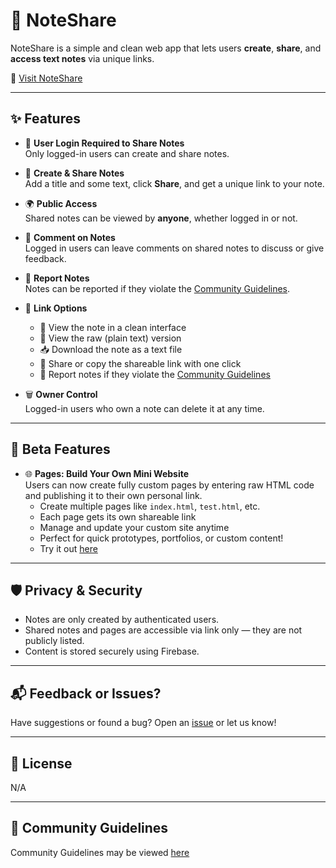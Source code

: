 # 📝 NoteShare

NoteShare is a simple and clean web app that lets users **create**, **share**, and **access text notes** via unique links.

🔗 [Visit NoteShare](https://githubuser102234.github.io/NoteShare)

---

## ✨ Features

- 🔐 **User Login Required to Share Notes**  
  Only logged-in users can create and share notes.

- 📝 **Create & Share Notes**  
  Add a title and some text, click **Share**, and get a unique link to your note.

- 🌍 **Public Access**  
  Shared notes can be viewed by **anyone**, whether logged in or not.

- 💬 **Comment on Notes**  
  Logged in users can leave comments on shared notes to discuss or give feedback.

- 🚩 **Report Notes**  
  Notes can be reported if they violate the [Community Guidelines](https://githubuser102234.github.io/NoteShare/Communityguidelines).

- 📎 **Link Options**  
  - 📄 View the note in a clean interface  
  - 🧾 View the raw (plain text) version  
  - 📥 Download the note as a text file  
  - 🔗 Share or copy the shareable link with one click  
  - 🚩 Report notes if they violate the [Community Guidelines](https://githubuser102234.github.io/NoteShare/Communityguidelines)

- 🗑️ **Owner Control**  
  Logged-in users who own a note can delete it at any time.

---

## 🧪 Beta Features

- 🌐 **Pages: Build Your Own Mini Website**  
  Users can now create fully custom pages by entering raw HTML code and publishing it to their own personal link.  
  - Create multiple pages like `index.html`, `test.html`, etc.  
  - Each page gets its own shareable link  
  - Manage and update your custom site anytime  
  - Perfect for quick prototypes, portfolios, or custom content!
  - Try it out [here](https://githubuser102234.github.io/NoteShare/pages)
---

## 🛡️ Privacy & Security

- Notes are only created by authenticated users.  
- Shared notes and pages are accessible via link only — they are not publicly listed.  
- Content is stored securely using Firebase.

---

## 📬 Feedback or Issues?

Have suggestions or found a bug? Open an [issue](https://githubuser102234.github.io/NoteShare/feedback) or let us know!

---

## 📄 License

N/A

---

## 🔨 Community Guidelines

Community Guidelines may be viewed [here](https://githubuser102234.github.io/NoteShare/Communityguidelines)
